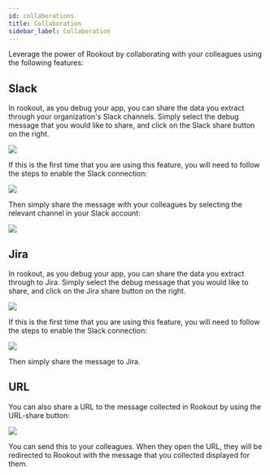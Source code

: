 ```yaml
---
id: collaborations
title: Collaboration
sidebar_label: Collaboration
---
```


Leverage the power of Rookout by collaborating with your colleagues using the following features:

## Slack

In rookout, as you debug your app, you can share the data you extract through your organization's Slack channels.
Simply select the debug message that you would like to share, and click on the Slack share button on the right.

<img src="/img/screenshots/Slack_Collaboration_Tool.png" />

If this is the first time that you are using this feature, you will need to follow the steps to enable the Slack connection:

<img src="/img/screenshots/Slack_Authorise.png" />

Then simply share the message with your colleagues by selecting the relevant channel in your Slack account:

<img src="/img/screenshots/Slack_Share.png" />


## Jira

In rookout, as you debug your app, you can share the data you extract through to Jira.
Simply select the debug message that you would like to share, and click on the Jira share button on the right.

<img src="/img/screenshots/jira_share.png" />

If this is the first time that you are using this feature, you will need to follow the steps to enable the Slack connection:

<img src="/img/screenshots/jira_auth.png" />

Then simply share the message to Jira.

## URL

You can also share a URL to the message collected in Rookout by using the URL-share button:

<img src="/img/screenshots/URL_Share.png" />

You can send this to your colleagues. When they open the URL, they will be redirected to Rookout with the message that you collected displayed for them.



